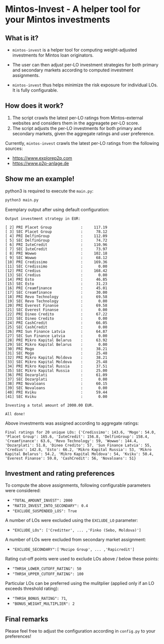 # Mintos-Invest - A helper tool for your Mintos investments

## What is it?

- `mintos-invest` is a helper tool for computing weight-adjusted investments for Mintos loan originators.

- The user can then adjust per-LO investment strategies for both primary and secondary markets according to computed investment assignments.

- `mintos-invest` thus helps minimize the risk exposure for individual LOs. It is fully configurable.

## How does it work?

1) The script crawls the latest per-LO ratings from Mintos-external websites and considers them in the aggreagete per-LO score.
2) The script adjusts the per-LO investments for both primary and secondary markets, given the aggregate ratings and user preference.
 
Currently, `mintos-invest` crawls the latest per-LO ratings from the following sources: 
- https://www.explorep2p.com
- https://www.p2p-anlage.de


## Show me an example!

python3 is required to execute the ``main.py``:
```python
python3 main.py
```

Exemplary output after using default configuration:

```
Output investment strategy in EUR:

[ 2] PRI Placet Group             :     117.19
[ 3] SEC Placet Group             :      78.12
[ 4] PRI DelfinGroup              :     112.09
[ 5] SEC DelfinGroup              :      74.72
[ 6] PRI IuteCredit               :     110.96
[ 7] SEC IuteCredit               :      73.97
[ 8] PRI Wowwo                    :     102.18
[ 9] SEC Wowwo                    :      68.12
[10] PRI Credissimo               :     169.36
[11] SEC Credissimo               :       0.00
[12] PRI Credius                  :     168.42
[13] SEC Credius                  :       0.00
[14] PRI Esto                     :      46.85
[15] SEC Esto                     :      31.23
[16] PRI Creamfinance             :      45.01
[17] SEC Creamfinance             :      30.00
[18] PRI Revo Technology          :      69.58
[19] SEC Revo Technology          :       0.00
[20] PRI Everest Finanse          :      69.58
[21] SEC Everest Finanse          :       0.00
[22] PRI Dineo Credito            :      67.22
[23] SEC Dineo Credito            :       0.00
[24] PRI CashCredit               :      66.05
[25] SEC CashCredit               :       0.00
[26] PRI Sun Finance Latvia       :      64.87
[27] SEC Sun Finance Latvia       :       0.00
[28] PRI Mikro Kapital Belarus    :      63.92
[29] SEC Mikro Kapital Belarus    :       0.00
[30] PRI Mogo                     :      38.21
[31] SEC Mogo                     :      25.48
[32] PRI Mikro Kapital Moldova    :      38.21
[33] SEC Mikro Kapital Moldova    :      25.48
[34] PRI Mikro Kapital Russia     :      37.51
[35] SEC Mikro Kapital Russia     :      25.00
[36] PRI Dozarplati               :      61.09
[37] SEC Dozarplati               :       0.00
[38] PRI Novaloans                :      60.15
[39] SEC Novaloans                :       0.00
[40] PRI Kviku                    :      59.44
[41] SEC Kviku                    :       0.00

Investing a total amount of 2000.00 EUR.

All done!
```

Above investments was assigned according to aggregate ratings:
```
Final ratings for 20 unique LOs: {'Credissimo': 143.6, 'Mogo': 54.0, 'Placet Group': 165.6, 'IuteCredit': 156.8, 'DelfinGroup': 158.4, 'Creamfinance': 63.6, 'Revo Technology': 59, 'Wowwo': 144.4, 'Dozarplati': 51.8, 'Dineo Credito': 57, 'Sun Finance Latvia': 55, 'Credius': 142.8, 'Esto': 66.2, 'Mikro Kapital Russia': 53, 'Mikro Kapital Belarus': 54.2, 'Mikro Kapital Moldova': 54, 'Kviku': 50.4, 'Everest Finanse': 59.0, 'CashCredit': 56, 'Novaloans': 51} 
```

## Investment and rating preferences

To compute the above assignments, following configurable parameters were considered:
- ``"TOTAL_AMOUNT_INVEST": 2000``
- ``"RATIO_INVEST_INTO_SECONDARY": 0.4``
- ``"EXCLUDE_SUSPENDED_LOS": True``
 
A number of LOs were excluded using the `EXCLUDE_LO` parameter:
 - ``"EXCLUDE_LOs": ['Creditter', ... ,'Finko (Sebo, Moldova)']``

A number of LOs were excluded from secondary market assignment:
 - ``"EXCLUDE_SECONDARY":['Mozipo Group', ... ,'Rapicredit']``

 Rating cut-off points were used to exclude LOs above / below these points:
 - ``"THRSH_LOWER_CUTOFF_RATING": 50``
 - ``"THRSH_UPPER_CUTOFF_RATING": 100``

Particular LOs can be preferred using the mulitplier (applied only if an LO exceeds threshold rating):
 - ``"THRSH_BONUS_RATING": 71``,
 - ``"BONUS_WEIGHT_MULTIPLIER": 2``

## Final remarks

Please feel free to adjust the configuration according in ``config.py`` to your preferences!
